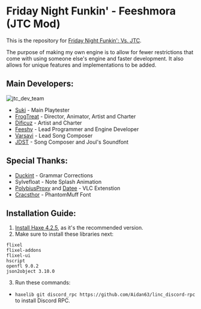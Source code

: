 # Friday Night Funkin' - Feeshmora (JTC Mod)

This is the repository for [Friday Night Funkin': Vs. JTC](https://gamebanana.com/mods/46741). 

The purpose of making my own engine is to allow for fewer restrictions that come with using someone else's engine and faster development. It also allows for unique features and implementations to be added.

## Main Developers:
![jtc_dev_team](https://user-images.githubusercontent.com/58647349/173499193-ae4abb15-6879-40b1-b87a-d34a324a28ad.png)
- [Suki](https://www.youtube.com/channel/UCMI12jyPsfv8ncm5VjD8h5w) - Main Playtester
- [FrogTreat](https://oliwiadeyna.wixsite.com/frogtreat) - Director, Animator, Artist and Charter
- [Dificuz](https://www.youtube.com/channel/UCTJR8HpFUTUgyg7scqH7wIw) - Artist and Charter
- [Feeshy](https://replit.com/@DaFeesh) - Lead Programmer and Engine Developer
- [Varsavi](https://www.instagram.com/varsavi_official/) - Lead Song Composer
- [JDST](https://twitter.com/JDSTtwt) - Song Composer and Joul's Soundfont

## Special Thanks:
- [Duckint](https://github.com/TPWAGC) - Grammar Corrections
- Sylvefloat - Note Splash Animation
- [PolybiusProxy](https://github.com/polybiusproxy) and [Datee](https://github.com/datee) - VLC Extenstion
- [Cracsthor](https://gamebanana.com/members/1844732) - PhantomMuff Font

## Installation Guide:
1. [Install Haxe 4.2.5](https://haxe.org/download/version/4.2.5/), as it's the recommended version.
2. Make sure to install these libraries next:

```
flixel
flixel-addons
flixel-ui
hscript
openfl 9.0.2
json2object 3.10.0
```
3. Run these commands:
* `haxelib git discord_rpc https://github.com/Aidan63/linc_discord-rpc` to install Discord RPC.
